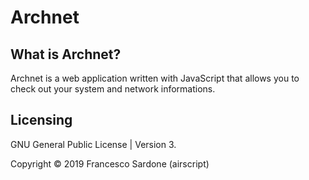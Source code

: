 # Archnet

## What is Archnet?
Archnet is a web application written with JavaScript that allows you to check out your system and network informations.

## Licensing
GNU General Public License | Version 3.

Copyright © 2019 Francesco Sardone (airscript)

 
